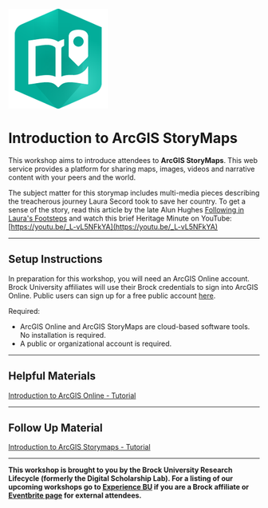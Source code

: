 ![storymaps_logo](./assets/storymaplogo.png)


# Introduction to ArcGIS StoryMaps
This workshop aims to introduce attendees to **ArcGIS StoryMaps**. This web service provides a platform for sharing maps, images, videos and narrative content with your peers and the world. 

The subject matter for this storymap includes multi-media pieces describing the treacherous journey Laura Secord took to save her country. To get a sense of the story, read this article by the late Alun Hughes [Following in Laura's Footsteps]( https://brocku.ca/social-sciences/geography/wp-content/uploads/sites/152/Following-in-Laura%E2%80%99s-Footsteps.pdf) and watch this brief Heritage Minute on YouTube: [https://youtu.be/_L-vL5NFkYA](https://youtu.be/_L-vL5NFkYA)
  

----

## Setup Instructions
In preparation for this workshop, you will need an ArcGIS Online account. Brock University affiliates will use their Brock credentials to sign into ArcGIS Online. Public users can sign up for a free public account [here](https://www.arcgis.com/sharing/rest/oauth2/signup?client_id=arcgisonline&redirect_uri=http://www.arcgis.com&response_type=token).

Required:
 - ArcGIS Online and ArcGIS StoryMaps are cloud-based software tools. No installation is required.
 - A public or organizational account is required.  


----

## Helpful Materials
[Introduction to ArcGIS Online - Tutorial](https://brockdsl.github.io/Introduction-to-ArcGIS-Online/Tutorial)  


----

## Follow Up Material
[Introduction to ArcGIS Storymaps - Tutorial](https://brockdsl.github.io/Introduction-to-ArcGIS-StoryMaps/Introduction-to-ArcGIS-StoryMaps-Tutorial)    


----
  
**This workshop is brought to you by the Brock University Research Lifecycle (formerly the Digital Scholarship Lab).  For a listing of our upcoming workshops go to [Experience BU](https://experiencebu.brocku.ca/organization/dsl) if you are a Brock affiliate or [Eventbrite page](https://www.eventbrite.ca/o/brock-university-digital-scholarship-lab-21661627350) for external attendees.**


